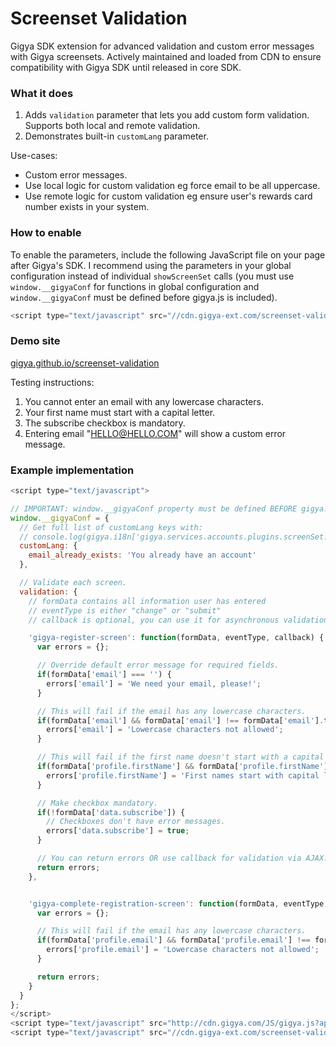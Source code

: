# Screenset Validation
Gigya SDK extension for advanced validation and custom error messages with Gigya screensets. Actively maintained and loaded from CDN to ensure compatibility with Gigya SDK until released in core SDK.

### What it does
1. Adds ````validation```` parameter that lets you add custom form validation. Supports both local and remote validation.
2. Demonstrates built-in ````customLang```` parameter.

Use-cases:
- Custom error messages.
- Use local logic for custom validation eg force email to be all uppercase.
- Use remote logic for custom validation eg ensure user's rewards card number exists in your system.

### How to enable
To enable the parameters, include the following JavaScript file on your page after Gigya's SDK. I recommend using the parameters in your global configuration instead of individual ````showScreenSet```` calls (you must use ````window.__gigyaConf```` for functions in global configuration and ````window.__gigyaConf```` must be defined before gigya.js is included).

````js
<script type="text/javascript" src="//cdn.gigya-ext.com/screenset-validation.min.js"></script>
````

### Demo site
[gigya.github.io/screenset-validation](http://gigya.github.io/screenset-validation)

Testing instructions:

1. You cannot enter an email with any lowercase characters.
2. Your first name must start with a capital letter.
3. The subscribe checkbox is mandatory.
4. Entering email "HELLO@HELLO.COM" will show a custom error message.

### Example implementation
````js
<script type="text/javascript">

// IMPORTANT: window.__gigyaConf property must be defined BEFORE gigya.js is included
window.__gigyaConf = {
  // Get full list of customLang keys with:
  // console.log(gigya.i18n['gigya.services.accounts.plugins.screenSet.js']['en']);
  customLang: {
    email_already_exists: 'You already have an account'
  },

  // Validate each screen.
  validation: {
    // formData contains all information user has entered
    // eventType is either "change" or "submit"
    // callback is optional, you can use it for asynchronous validation or just use return

    'gigya-register-screen': function(formData, eventType, callback) {
      var errors = {};

      // Override default error message for required fields.
      if(formData['email'] === '') {
        errors['email'] = 'We need your email, please!';
      }

      // This will fail if the email has any lowercase characters.
      if(formData['email'] && formData['email'] !== formData['email'].toUpperCase()) {
        errors['email'] = 'Lowercase characters not allowed';
      }

      // This will fail if the first name doesn't start with a capital letter.
      if(formData['profile.firstName'] && formData['profile.firstName'].substr(0, 1) !== formData['profile.firstName'].toUpperCase().substr(0, 1)) {
        errors['profile.firstName'] = 'First names start with capital letters';
      }

      // Make checkbox mandatory.
      if(!formData['data.subscribe']) {
        // Checkboxes don't have error messages.
        errors['data.subscribe'] = true;
      }

      // You can return errors OR use callback for validation via AJAX.
      return errors;
    },


    'gigya-complete-registration-screen': function(formData, eventType, callback) {
      var errors = {};

      // This will fail if the email has any lowercase characters.
      if(formData['profile.email'] && formData['profile.email'] !== formData['profile.email'].toUpperCase()) {
        errors['profile.email'] = 'Lowercase characters not allowed';
      }

      return errors;
    }
  }
};
</script>
<script type="text/javascript" src="http://cdn.gigya.com/JS/gigya.js?apiKey=3_56CgIuwIjbF03nCwBUkuXzAOlYBkzfiH6PDqavQEESvOk-zxB2tr2xAP2YgDg6Ih"></script>
<script type="text/javascript" src="//cdn.gigya-ext.com/screenset-validation.min.js"></script>
````
